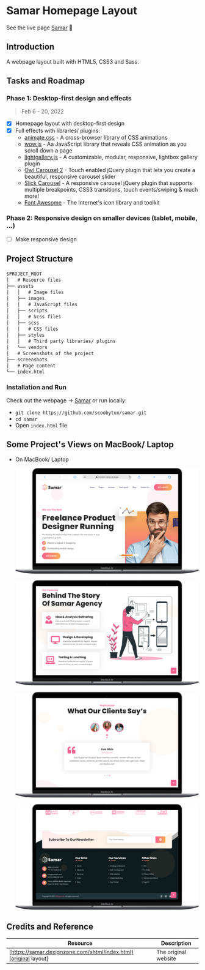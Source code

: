 # Samar Homepage Layout

See the live page [Samar](https://scoobytux-samar.vercel.app/ "Samar") 🎀

## Introduction

A webpage layout built with HTML5, CSS3 and Sass.

## Tasks and Roadmap

### Phase 1: Desktop-first design and effects

> Feb 6 - 20, 2022

- [x] Homepage layout with desktop-first design
- [x] Full effects with libraries/ plugins:
  - [animate.css](https://animate.style/ "animate.css") - A cross-browser library of CSS animations
  - [wow.js](https://wowjs.uk/ "wow.js") - Aa JavaScript library that reveals CSS animation as you scroll down a page
  - [lightgallery.js](https://www.lightgalleryjs.com/ "lightGallery.js") - A customizable, modular, responsive, lightbox gallery plugin
  - [Owl Carousel 2](https://owlcarousel2.github.io/OwlCarousel2/ "Owl Carousel 2") - Touch enabled jQuery plugin that lets you create a beautiful, responsive carousel slider
  - [Slick Carousel](http://kenwheeler.github.io/slick/ "Slick Carousel") - A responsive carousel jQuery plugin that supports multiple breakpoints, CSS3 transitions, touch events/swiping & much more!
  - [Font Awesome](https://fontawesome.com/ "Font Awesome") - The Internet's icon library and toolkit

### Phase 2: Responsive design on smaller devices (tablet, mobile, ...)

- [ ] Make responsive design

## Project Structure

```
$PROJECT_ROOT
│   # Resource files
├── assets
│   │   # Image files
│   ├── images
│   │   # JavaScript files
│   ├── scripts
│   │   # Scss files
│   ├── scss
│   │   # CSS files
│   ├── styles
│   │   # Third party libraries/ plugins
│   └── vendors
│   # Screenshots of the project
├── screenshots
│   # Page content
└── index.html
```

### Installation and Run

Check out the webpage -> [Samar](https://scoobytux-samar.vercel.app/ "Samar") or run locally:

- `git clone https://github.com/scoobytux/samar.git`
- `cd samar`
- Open `index.html` file

## Some Project's Views on MacBook/ Laptop

- On MacBook/ Laptop

  ![MacBook/ Laptop view 1](screenshots/laptop_view_1.png)

  ![MacBook/ Laptop view 2](screenshots/laptop_view_2.png)

  ![MacBook/ Laptop view 3](screenshots/laptop_view_3.png)

  ![MacBook/ Laptop view 4](screenshots/laptop_view_4.png)

## Credits and Reference

| Resource                                                         | Description          |
| ---------------------------------------------------------------- | -------------------- |
| [https://samar.dexignzone.com/xhtml/index.html][original layout] | The original website |

[original layout]: https://samar.dexignzone.com/xhtml/index.html

